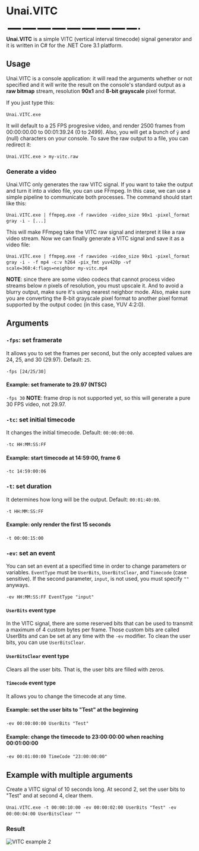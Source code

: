 # Unai.VITC
![VITC example](img/vitc-4px-60s.png)

**Unai.VITC** is a simple VITC (vertical interval timecode) signal generator and it is written in C# for the .NET Core 3.1 platform.

## Usage
Unai.VITC is a console application: it will read the arguments whether or not specified and it will write the result on the console's standard output as a **raw bitmap** stream, resolution **90x1** and **8-bit grayscale** pixel format.

If you just type this:

```Unai.VITC.exe```

It will default to a 25 FPS progresive video, and render 2500 frames from 00:00:00.00 to 00:01:39.24 (0 to 2499).
Also, you will get a bunch of `ÿ` and ` ` (null) characters on your console.
To save the raw output to a file, you can redirect it:

```Unai.VITC.exe > my-vitc.raw```

### Generate a video
Unai.VITC only generates the raw VITC signal. If you want to take the output and turn it into a video file, you can use FFmpeg.
In this case, we can use a simple pipeline to communicate both processes. The command should start like this:

```
Unai.VITC.exe | ffmpeg.exe -f rawvideo -video_size 90x1 -pixel_format gray -i - [...]
```

This will make FFmpeg take the VITC raw signal and interpret it like a raw video stream. Now we can finally generate a VITC signal and save it as a video file:

```
Unai.VITC.exe | ffmpeg.exe -f rawvideo -video_size 90x1 -pixel_format gray -i - -f mp4 -c:v h264 -pix_fmt yuv420p -vf scale=360:4:flags=neighbor my-vitc.mp4
```

**NOTE**: since there are some video codecs that cannot process video streams below *n* pixels of resolution, you must upscale it.
And to avoid a blurry output, make sure it's using nearest neighbor mode.
Also, make sure you are converting the 8-bit grayscale pixel format to another pixel format supported by the output codec (in this case, YUV 4:2:0).

## Arguments

### `-fps`: set framerate
It allows you to set the frames per second, but the only accepted values are 24, 25, and 30 (29.97). Default: `25`.

`-fps [24/25/30]`

#### Example: set framerate to 29.97 (NTSC)
`-fps 30`
**NOTE**: frame drop is not supported yet, so this will generate a pure 30 FPS video, not 29.97.

### `-tc`: set initial timecode
It changes the initial timecode. Default: `00:00:00:00`.

`-tc HH:MM:SS:FF`

#### Example: start timecode at 14:59:00, frame 6
`-tc 14:59:00:06`

### `-t`: set duration
It determines how long will be the output. Default: `00:01:40:00`.

`-t HH:MM:SS:FF`

#### Example: only render the first 15 seconds
`-t 00:00:15:00`

### `-ev`: set an event
You can set an event at a specified time in order to change parameters or variables.
`EventType` must be `UserBits`, `UserBitsClear`, and `Timecode` (case sensitive).
If the second parameter, `input`, is not used, you must specify `""` anyways.

`-ev HH:MM:SS:FF EventType "input"`

#### `UserBits` event type
In the VITC signal, there are some reserved bits that can be used to transmit a maximum of 4 custom bytes per frame.
Those custom bits are called UserBits and can be set at any time with the `-ev` modifier.
To clean the user bits, you can use `UserBitsClear`.

#### `UserBitsClear` event type
Clears all the user bits. That is, the user bits are filled with zeros.

#### `Timecode` event type
It allows you to change the timecode at any time.

#### Example: set the user bits to "Test" at the beginning
`-ev 00:00:00:00 UserBits "Test"`

#### Example: change the timecode to 23:00:00:00 when reaching 00:01:00:00
`-ev 00:01:00:00 TimeCode "23:00:00:00"`

## Example with multiple arguments
Create a VITC signal of 10 seconds long. At second 2, set the user bits to "Test" and at second 4, clear them.

`Unai.VITC.exe -t 00:00:10:00 -ev 00:00:02:00 UserBits "Test" -ev 00:00:04:00 UserBitsClear ""`

### Result
![VITC example 2](img/vitc-4px-10s.png)
